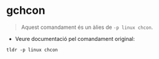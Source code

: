 # gchcon

> Aquest comandament és un àlies de `-p linux chcon`.

- Veure documentació pel comandament original:

`tldr -p linux chcon`
